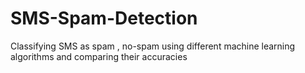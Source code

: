 # SMS-Spam-Detection
Classifying SMS as spam , no-spam using different machine learning algorithms and comparing their accuracies
